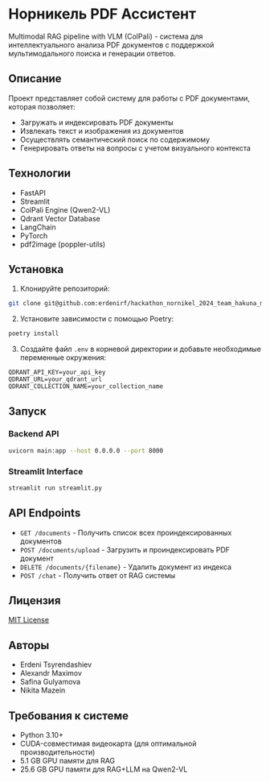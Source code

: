 # Норникель PDF Ассистент

Multimodal RAG pipeline with VLM (ColPali) - система для интеллектуального анализа PDF документов с поддержкой мультимодального поиска и генерации ответов.

## Описание

Проект представляет собой систему для работы с PDF документами, которая позволяет:

- Загружать и индексировать PDF документы
- Извлекать текст и изображения из документов
- Осуществлять семантический поиск по содержимому
- Генерировать ответы на вопросы с учетом визуального контекста

## Технологии

- FastAPI
- Streamlit
- ColPali Engine (Qwen2-VL)
- Qdrant Vector Database
- LangChain
- PyTorch
- pdf2image (poppler-utils)

## Установка

1. Клонируйте репозиторий:

```bash
git clone git@github.com:erdenirf/hackathon_nornikel_2024_team_hakuna_matata.git
```

2. Установите зависимости с помощью Poetry:

```bash
poetry install
```

3. Создайте файл `.env` в корневой директории и добавьте необходимые переменные окружения:
```
QDRANT_API_KEY=your_api_key
QDRANT_URL=your_qdrant_url
QDRANT_COLLECTION_NAME=your_collection_name
```

## Запуск

### Backend API

```bash
uvicorn main:app --host 0.0.0.0 --port 8000
```

### Streamlit Interface

```bash
streamlit run streamlit.py
```

## API Endpoints

- `GET /documents` - Получить список всех проиндексированных документов
- `POST /documents/upload` - Загрузить и проиндексировать PDF документ
- `DELETE /documents/{filename}` - Удалить документ из индекса
- `POST /chat` - Получить ответ от RAG системы

## Лицензия

[MIT License](LICENSE.MD)

## Авторы

- Erdeni Tsyrendashiev
- Alexandr Maximov
- Safina Gulyamova
- Nikita Mazein

## Требования к системе

- Python 3.10+
- CUDA-совместимая видеокарта (для оптимальной производительности)
- 5.1 GB GPU памяти для RAG
- 25.6 GB GPU памяти для RAG+LLM на Qwen2-VL
